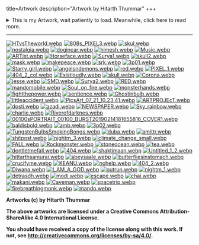 title=Artwork
description="Artwork by Hitarth Thummar"
+++
<details>
<summary>This is my Artwork, wait patiently to load. Meanwhile, click here to read more. 
</summary>
<p>
Back in college, I learned photoshop out of curiosity and proceeded to make
some artwork that I think is pretty good. The themes include photographs taken
by me during my stay in Ahmedabad and pop culture icons that were influential
in my upbringing. I relied heavily on vaporwave themes for most of the artwork.
Many of these pictures are also entirely made from scratch by me.
<p></details>

-----

<div id='gallery'>
<a href='/static/images/artwork/HTvsTheworld.webp'><image src='/static/images/thumbs/HTvsTheworld.webp' alt='HTvsTheworld.webp'  loading='lazy'/></a>
<a href='/static/images/artwork/808s_PIXEL3.webp'><image src='/static/images/thumbs/808s_PIXEL3.webp' alt='808s_PIXEL3.webp' loading='lazy'/></a>
<a href='/static/images/artwork/skul.webp'><image src='/static/images/thumbs/skul.webp' alt='skul.webp' loading='lazy'/></a>
<a href='/static/images/artwork/nostalgia.webp'><image src='/static/images/thumbs/nostalgia.webp' alt='nostalgia.webp' loading='lazy'/></a>
<a href='/static/images/artwork/dogincar.webp'><image src='/static/images/thumbs/dogincar.webp' alt='dogincar.webp' loading='lazy'/></a>
<a href='/static/images/artwork/himesh.webp'><image src='/static/images/thumbs/himesh.webp' alt='himesh.webp' loading='lazy'/></a>
<a href='/static/images/artwork/Music.webp'><image src='/static/images/thumbs/Music.webp' alt='Music.webp' loading='lazy'/></a>
<a href='/static/images/artwork/ARTist.webp'><image src='/static/images/thumbs/ARTist.webp' alt='ARTist.webp' loading='lazy'/></a>
<a href='/static/images/artwork/Horseface.webp'><image src='/static/images/thumbs/Horseface.webp' alt='Horseface.webp' loading='lazy'/></a>
<a href='/static/images/artwork/Surya1.webp'><image src='/static/images/thumbs/Surya1.webp' alt='Surya1.webp' loading='lazy'/></a>
<a href='/static/images/artwork/skull2.webp'><image src='/static/images/thumbs/skull2.webp' alt='skull2.webp' loading='lazy'/></a>
<a href='/static/images/artwork/mask.webp'><image src='/static/images/thumbs/mask.webp' alt='mask.webp' loading='lazy'/></a>
<a href='/static/images/artwork/makepeace.webp'><image src='/static/images/thumbs/makepeace.webp' alt='makepeace.webp' loading='lazy'/></a>
<a href='/static/images/artwork/srk.webp'><image src='/static/images/thumbs/srk.webp' alt='srk.webp' loading='lazy'/></a>
<a href='/static/images/artwork/3p01.webp'><image src='/static/images/thumbs/3p01.webp' alt='3p01.webp' loading='lazy'/></a>
<a href='/static/images/artwork/Starry_girl.webp'><image src='/static/images/thumbs/Starry_girl.webp' alt='Starry_girl.webp' loading='lazy'/></a>
<a href='/static/images/artwork/angelsndemons.webp'><image src='/static/images/thumbs/angelsndemons.webp' alt='angelsndemons.webp' loading='lazy'/></a>
<a href='/static/images/artwork/red.webp'><image src='/static/images/thumbs/red.webp' alt='red.webp' loading='lazy'/></a>
<a href='/static/images/artwork/PIXEL_1.webp'><image src='/static/images/thumbs/PIXEL_1.webp' alt='PIXEL_1.webp' loading='lazy'/></a>
<a href='/static/images/artwork/404_2_col.webp'><image src='/static/images/thumbs/404_2_col.webp' alt='404_2_col.webp' loading='lazy'/></a>
<a href='/static/images/artwork/Existloudly.webp'><image src='/static/images/thumbs/Existloudly.webp' alt='Existloudly.webp' loading='lazy'/></a>
<a href='/static/images/artwork/skull.webp'><image src='/static/images/thumbs/skull.webp' alt='skull.webp' loading='lazy'/></a>
<a href='/static/images/artwork/Corona.webp'><image src='/static/images/thumbs/Corona.webp' alt='Corona.webp' loading='lazy'/></a>
<a href='/static/images/artwork/jesse.webp'><image src='/static/images/thumbs/jesse.webp' alt='jesse.webp' loading='lazy'/></a>
<a href='/static/images/artwork/SMD.webp'><image src='/static/images/thumbs/SMD.webp' alt='SMD.webp' loading='lazy'/></a>
<a href='/static/images/artwork/Surya2.webp'><image src='/static/images/thumbs/Surya2.webp' alt='Surya2.webp' loading='lazy'/></a>
<a href='/static/images/artwork/RED.webp'><image src='/static/images/thumbs/RED.webp' alt='RED.webp' loading='lazy'/></a>
<a href='/static/images/artwork/mandomobile.webp'><image src='/static/images/thumbs/mandomobile.webp' alt='mandomobile.webp' loading='lazy'/></a>
<a href='/static/images/artwork/Soul_on_fire.webp'><image src='/static/images/thumbs/Soul_on_fire.webp' alt='Soul_on_fire.webp' loading='lazy'/></a>
<a href='/static/images/artwork/monsterhands.webp'><image src='/static/images/thumbs/monsterhands.webp' alt='monsterhands.webp' loading='lazy'/></a>
<a href='/static/images/artwork/fightthepower.webp'><image src='/static/images/thumbs/fightthepower.webp' alt='fightthepower.webp' loading='lazy'/></a>
<a href='/static/images/artwork/sentience.webp'><image src='/static/images/thumbs/sentience.webp' alt='sentience.webp' loading='lazy'/></a>
<a href='/static/images/artwork/Ghostinbulb.webp'><image src='/static/images/thumbs/Ghostinbulb.webp' alt='Ghostinbulb.webp' loading='lazy'/></a>
<a href='/static/images/artwork/littleaccident.webp'><image src='/static/images/thumbs/littleaccident.webp' alt='littleaccident.webp' loading='lazy'/></a>
<a href='/static/images/artwork/PicsArt_07_21_10.23.41.webp'><image src='/static/images/thumbs/PicsArt_07_21_10.23.41.webp' alt='PicsArt_07_21_10.23.41.webp' loading='lazy'/></a>
<a href='/static/images/artwork/ARTPROJEcT.webp'><image src='/static/images/thumbs/ARTPROJEcT.webp' alt='ARTPROJEcT.webp' loading='lazy'/></a>
<a href='/static/images/artwork/dosti.webp'><image src='/static/images/thumbs/dosti.webp' alt='dosti.webp' loading='lazy'/></a>
<a href='/static/images/artwork/azadi.webp'><image src='/static/images/thumbs/azadi.webp' alt='azadi.webp' loading='lazy'/></a>
<a href='/static/images/artwork/NEWSPAPER.webp'><image src='/static/images/thumbs/NEWSPAPER.webp' alt='NEWSPAPER.webp' loading='lazy'/></a>
<a href='/static/images/artwork/Sky_rainbow.webp'><image src='/static/images/thumbs/Sky_rainbow.webp' alt='Sky_rainbow.webp' loading='lazy'/></a>
<a href='/static/images/artwork/charlie.webp'><image src='/static/images/thumbs/charlie.webp' alt='charlie.webp' loading='lazy'/></a>
<a href='/static/images/artwork/Riverofdarknes.webp'><image src='/static/images/thumbs/Riverofdarknes.webp' alt='Riverofdarknes.webp' loading='lazy'/></a>
<a href='/static/images/artwork/00100sPORTRAIT_00100_BURST20190214181655816_COVER1.webp'><image src='/static/images/thumbs/00100sPORTRAIT_00100_BURST20190214181655816_COVER1.webp' alt='00100sPORTRAIT_00100_BURST20190214181655816_COVER1.webp' loading='lazy'/></a>
<a href='/static/images/artwork/baldisbold.webp'><image src='/static/images/thumbs/baldisbold.webp' alt='baldisbold.webp' loading='lazy'/></a>
<a href='/static/images/artwork/amb.webp'><image src='/static/images/thumbs/amb.webp' alt='amb.webp' loading='lazy'/></a>
<a href='/static/images/artwork/3p02.webp'><image src='/static/images/thumbs/3p02.webp' alt='3p02.webp' loading='lazy'/></a>
<a href='/static/images/artwork/TungstenBulbsSmokingBongs.webp'><image src='/static/images/thumbs/TungstenBulbsSmokingBongs.webp' alt='TungstenBulbsSmokingBongs.webp' loading='lazy'/></a>
<a href='/static/images/artwork/duba.webp'><image src='/static/images/thumbs/duba.webp' alt='duba.webp' loading='lazy'/></a>
<a href='/static/images/artwork/amittr.webp'><image src='/static/images/thumbs/amittr.webp' alt='amittr.webp' loading='lazy'/></a>
<a href='/static/images/artwork/shitpost.webp'><image src='/static/images/thumbs/shitpost.webp' alt='shitpost.webp' loading='lazy'/></a>
<a href='/static/images/artwork/nightm_3.webp'><image src='/static/images/thumbs/nightm_3.webp' alt='nightm_3.webp' loading='lazy'/></a>
<a href='/static/images/artwork/climate_change_small.webp'><image src='/static/images/thumbs/climate_change_small.webp' alt='climate_change_small.webp' loading='lazy'/></a>
<a href='/static/images/artwork/FALL.webp'><image src='/static/images/thumbs/FALL.webp' alt='FALL.webp' loading='lazy'/></a>
<a href='/static/images/artwork/Rockmonster.webp'><image src='/static/images/thumbs/Rockmonster.webp' alt='Rockmonster.webp' loading='lazy'/></a>
<a href='/static/images/artwork/stoneocean.webp'><image src='/static/images/thumbs/stoneocean.webp' alt='stoneocean.webp' loading='lazy'/></a>
<a href='/static/images/artwork/tea.webp'><image src='/static/images/thumbs/tea.webp' alt='tea.webp' loading='lazy'/></a>
<a href='/static/images/artwork/dontletmefall.webp'><image src='/static/images/thumbs/dontletmefall.webp' alt='dontletmefall.webp' loading='lazy'/></a>
<a href='/static/images/artwork/404.webp'><image src='/static/images/thumbs/404.webp' alt='404.webp' loading='lazy'/></a>
<a href='/static/images/artwork/shaktimaan.webp'><image src='/static/images/thumbs/shaktimaan.webp' alt='shaktimaan.webp' loading='lazy'/></a>
<a href='/static/images/artwork/Untitled_1_2.webp'><image src='/static/images/thumbs/Untitled_1_2.webp' alt='Untitled_1_2.webp' loading='lazy'/></a>
<a href='/static/images/artwork/hittarthsamurai.webp'><image src='/static/images/thumbs/hittarthsamurai.webp' alt='hittarthsamurai.webp' loading='lazy'/></a>
<a href='/static/images/artwork/abeysaale.webp'><image src='/static/images/thumbs/abeysaale.webp' alt='abeysaale.webp' loading='lazy'/></a>
<a href='/static/images/artwork/butterfliesinstomach.webp'><image src='/static/images/thumbs/butterfliesinstomach.webp' alt='butterfliesinstomach.webp' loading='lazy'/></a>
<a href='/static/images/artwork/crucifyme.webp'><image src='/static/images/thumbs/crucifyme.webp' alt='crucifyme.webp' loading='lazy'/></a>
<a href='/static/images/artwork/KEANU.webp'><image src='/static/images/thumbs/KEANU.webp' alt='KEANU.webp' loading='lazy'/></a>
<a href='/static/images/artwork/nohelp.webp'><image src='/static/images/thumbs/nohelp.webp' alt='nohelp.webp' loading='lazy'/></a>
<a href='/static/images/artwork/404_2.webp'><image src='/static/images/thumbs/404_2.webp' alt='404_2.webp' loading='lazy'/></a>
<a href='/static/images/artwork/Diwana.webp'><image src='/static/images/thumbs/Diwana.webp' alt='Diwana.webp' loading='lazy'/></a>
<a href='/static/images/artwork/I_AM_A_GOD.webp'><image src='/static/images/thumbs/I_AM_A_GOD.webp' alt='I_AM_A_GOD.webp' loading='lazy'/></a>
<a href='/static/images/artwork/outrun.webp'><image src='/static/images/thumbs/outrun.webp' alt='outrun.webp' loading='lazy'/></a>
<a href='/static/images/artwork/nightm_1.webp'><image src='/static/images/thumbs/nightm_1.webp' alt='nightm_1.webp' loading='lazy'/></a>
<a href='/static/images/artwork/detrasdh.webp'><image src='/static/images/thumbs/detrasdh.webp' alt='detrasdh.webp' loading='lazy'/></a>
<a href='/static/images/artwork/modi.webp'><image src='/static/images/thumbs/modi.webp' alt='modi.webp' loading='lazy'/></a>
<a href='/static/images/artwork/escape.webp'><image src='/static/images/thumbs/escape.webp' alt='escape.webp' loading='lazy'/></a>
<a href='/static/images/artwork/chai.webp'><image src='/static/images/thumbs/chai.webp' alt='chai.webp' loading='lazy'/></a>
<a href='/static/images/artwork/makani.webp'><image src='/static/images/thumbs/makani.webp' alt='makani.webp' loading='lazy'/></a>
<a href='/static/images/artwork/Caveman.webp'><image src='/static/images/thumbs/Caveman.webp' alt='Caveman.webp' loading='lazy'/></a>
<a href='/static/images/artwork/spacetrip.webp'><image src='/static/images/thumbs/spacetrip.webp' alt='spacetrip.webp' loading='lazy'/></a>
<a href='/static/images/artwork/firebreathingmonk.webp'><image src='/static/images/thumbs/firebreathingmonk.webp' alt='firebreathingmonk.webp' loading='lazy'/></a>
<a href='/static/images/artwork/mando.webp'><image src='/static/images/thumbs/mando.webp' alt='mando.webp' loading='lazy'/></a>
</div>
<p><b>
Artworks (c) by Hitarth Thummar

The above artworks are licensed under a
Creative Commons Attribution-ShareAlike 4.0 International License.

You should have received a copy of the license along with this
work.  If not, see <a href ='http://creativecommons.org/licenses/by-sa/4.0/'>http://creativecommons.org/licenses/by-sa/4.0/<a>.
</p></b>

